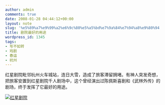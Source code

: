 ```yaml
---
author: admin
comments: true
date: 2008-01-28 04:44:12+00:00
layout: note
slug: '%e5%89%a7%e9%99%a2%e6%9c%80%e5%a5%bd%e7%9a%84%e7%94%a8%e9%80%94'
title: 剧院最好的用途
wordpress_id: 1345
tags:
- 写不如转
- 戏剧
- 春运
- 杭州
---
```


红星剧院毗邻杭州火车城站，连日大雪，造成了旅客滞留拥堵。有神人突发奇想，把旅客安置到红星剧院千人剧场中，这个曾经演出过陈佩斯喜剧和《武林外传》的剧场，终于发挥了它最好的用途。

[![红星剧院](http://www.baibanbao.net/wp-content/uploads/2008/01/redstar.jpg)](http://www.baibanbao.net/wp-content/uploads/2008/01/redstar.jpg)
